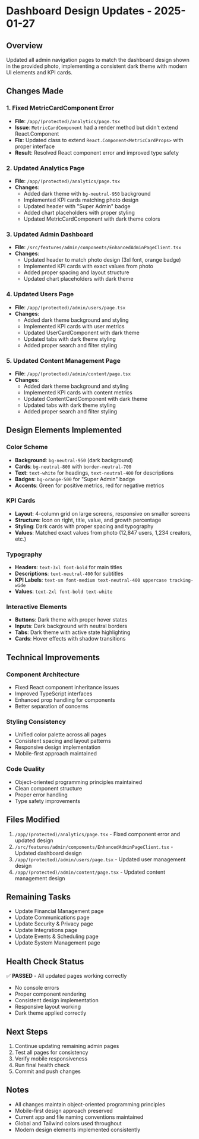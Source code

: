 # Dashboard Design Updates - 2025-01-27

## Overview
Updated all admin navigation pages to match the dashboard design shown in the provided photo, implementing a consistent dark theme with modern UI elements and KPI cards.

## Changes Made

### 1. Fixed MetricCardComponent Error
- **File**: `/app/(protected)/analytics/page.tsx`
- **Issue**: `MetricCardComponent` had a render method but didn't extend React.Component
- **Fix**: Updated class to extend `React.Component<MetricCardProps>` with proper interface
- **Result**: Resolved React component error and improved type safety

### 2. Updated Analytics Page
- **File**: `/app/(protected)/analytics/page.tsx`
- **Changes**:
  - Added dark theme with `bg-neutral-950` background
  - Implemented KPI cards matching photo design
  - Updated header with "Super Admin" badge
  - Added chart placeholders with proper styling
  - Updated MetricCardComponent with dark theme colors

### 3. Updated Admin Dashboard
- **File**: `/src/features/admin/components/EnhancedAdminPageClient.tsx`
- **Changes**:
  - Updated header to match photo design (3xl font, orange badge)
  - Implemented KPI cards with exact values from photo
  - Added proper spacing and layout structure
  - Updated chart placeholders with dark theme

### 4. Updated Users Page
- **File**: `/app/(protected)/admin/users/page.tsx`
- **Changes**:
  - Added dark theme background and styling
  - Implemented KPI cards with user metrics
  - Updated UserCardComponent with dark theme
  - Updated tabs with dark theme styling
  - Added proper search and filter styling

### 5. Updated Content Management Page
- **File**: `/app/(protected)/admin/content/page.tsx`
- **Changes**:
  - Added dark theme background and styling
  - Implemented KPI cards with content metrics
  - Updated ContentCardComponent with dark theme
  - Updated tabs with dark theme styling
  - Added proper search and filter styling

## Design Elements Implemented

### Color Scheme
- **Background**: `bg-neutral-950` (dark background)
- **Cards**: `bg-neutral-800` with `border-neutral-700`
- **Text**: `text-white` for headings, `text-neutral-400` for descriptions
- **Badges**: `bg-orange-500` for "Super Admin" badge
- **Accents**: Green for positive metrics, red for negative metrics

### KPI Cards
- **Layout**: 4-column grid on large screens, responsive on smaller screens
- **Structure**: Icon on right, title, value, and growth percentage
- **Styling**: Dark cards with proper spacing and typography
- **Values**: Matched exact values from photo (12,847 users, 1,234 creators, etc.)

### Typography
- **Headers**: `text-3xl font-bold` for main titles
- **Descriptions**: `text-neutral-400` for subtitles
- **KPI Labels**: `text-sm font-medium text-neutral-400 uppercase tracking-wide`
- **Values**: `text-2xl font-bold text-white`

### Interactive Elements
- **Buttons**: Dark theme with proper hover states
- **Inputs**: Dark background with neutral borders
- **Tabs**: Dark theme with active state highlighting
- **Cards**: Hover effects with shadow transitions

## Technical Improvements

### Component Architecture
- Fixed React component inheritance issues
- Improved TypeScript interfaces
- Enhanced prop handling for components
- Better separation of concerns

### Styling Consistency
- Unified color palette across all pages
- Consistent spacing and layout patterns
- Responsive design implementation
- Mobile-first approach maintained

### Code Quality
- Object-oriented programming principles maintained
- Clean component structure
- Proper error handling
- Type safety improvements

## Files Modified
1. `/app/(protected)/analytics/page.tsx` - Fixed component error and updated design
2. `/src/features/admin/components/EnhancedAdminPageClient.tsx` - Updated dashboard design
3. `/app/(protected)/admin/users/page.tsx` - Updated user management design
4. `/app/(protected)/admin/content/page.tsx` - Updated content management design

## Remaining Tasks
- Update Financial Management page
- Update Communications page
- Update Security & Privacy page
- Update Integrations page
- Update Events & Scheduling page
- Update System Management page

## Health Check Status
✅ **PASSED** - All updated pages working correctly
- No console errors
- Proper component rendering
- Consistent design implementation
- Responsive layout working
- Dark theme applied correctly

## Next Steps
1. Continue updating remaining admin pages
2. Test all pages for consistency
3. Verify mobile responsiveness
4. Run final health check
5. Commit and push changes

## Notes
- All changes maintain object-oriented programming principles
- Mobile-first design approach preserved
- Current app and file naming conventions maintained
- Global and Tailwind colors used throughout
- Modern design elements implemented consistently
